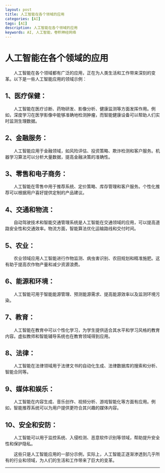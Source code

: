 ```yaml
---
layout: post
title: 人工智能在各个领域的应用
categories: [AI]
tags: [AI]
description: 人工智能在各个领域的应用
keywords: AI, 人工智能，卷积神经网络
---
```


# 人工智能在各个领域的应用

&emsp;&emsp;人工智能在各个领域都有广泛的应用，正在为人类生活和工作带来深刻的变革。以下是一些人工智能应用的领域示例：

## 1、医疗保健： 

&emsp;&emsp;人工智能在医疗诊断、药物研发、影像分析、健康监测等方面发挥作用。例如，深度学习在医学影像中能够准确地检测肿瘤，而智能健康设备可以帮助人们实时监测生理数据。

## 2、金融服务： 

&emsp;&emsp;人工智能应用于金融领域，如风险评估、投资策略、欺诈检测和客户服务。机器学习算法可以分析大量数据，提高金融决策的准确性。

## 3、零售和电子商务： 

&emsp;&emsp;人工智能在零售中用于推荐系统、定价策略、库存管理和客户服务。个性化推荐可以根据用户喜好提供定制的产品建议。

## 4、交通和物流： 

&emsp;&emsp;自动驾驶技术和智能交通管理系统是人工智能在交通领域的应用，可以提高道路安全性和交通效率。物流方面，智能算法优化运输路线和交付时间。

## 5、农业： 

&emsp;&emsp;农业领域应用人工智能进行作物监测、病虫害识别、农田规划和精准施肥。这有助于提高农作物产量和减少资源浪费。

## 6、能源和环境： 

&emsp;&emsp;人工智能可用于智能能源管理、预测能源需求、提高能源效率以及监测环境污染。

## 7、教育： 

&emsp;&emsp;人工智能在教育中可以个性化学习，为学生提供适合其水平和学习风格的教育内容。虚拟教师和智能辅导系统也在教育领域得到应用。

## 8、法律： 

&emsp;&emsp;人工智能在法律领域用于法律文书的自动化生成、法律数据库的搜索和分析、智能合同等。

## 9、媒体和娱乐： 

&emsp;&emsp;人工智能在内容生成、音乐创作、视频分析、游戏智能化等方面有应用。例如，智能推荐系统可以为用户提供更符合其兴趣的媒体内容。

## 10、安全和安防： 

&emsp;&emsp;人工智能可以用于监控系统、入侵检测、恶意软件识别等领域，帮助提升安全性和保护隐私。

&emsp;&emsp;这些只是人工智能应用的一部分示例，实际上，人工智能正逐渐渗透到几乎所有的行业和领域，为人们的生活和工作带来了巨大的变革。



----------------------
